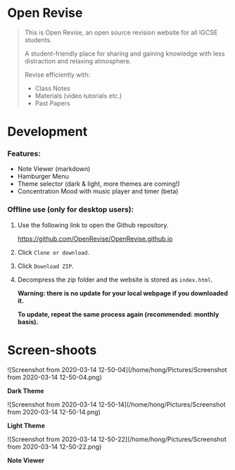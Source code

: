 # Open Revise 

>  This is Open Revise, an open source revision website for all IGCSE students.
>
> A student-friendly place for sharing and gaining knowledge with less distraction and relaxing atmosphere.
>
> Revise efficiently with:
>
> * Class Notes
> * Materials (video tutorials etc.)
> * Past Papers

# Development

### Features:

* Note Viewer (markdown)
* Hamburger Menu
* Theme selector (dark & light, more themes are coming!)
* Concentration Mood with music player and timer (beta)

### Offline use (only for desktop users):

1. Use the following link to open the Github repository.

   https://github.com/OpenRevise/OpenRevise.github.io

2. Click `Clone or download`.

3. Click `Download ZIP`.

4. Decompress the zip folder and the website is stored as `index.html`.

   **Warning: there is no update for your local webpage if you downloaded it.** 

   **To update, repeat the same process again (recommended: monthly basis).**

# Screen-shoots

![Screenshot from 2020-03-14 12-50-04](/home/hong/Pictures/Screenshot from 2020-03-14 12-50-04.png)

**Dark Theme**

![Screenshot from 2020-03-14 12-50-14](/home/hong/Pictures/Screenshot from 2020-03-14 12-50-14.png)

**Light Theme**

![Screenshot from 2020-03-14 12-50-22](/home/hong/Pictures/Screenshot from 2020-03-14 12-50-22.png)

**Note Viewer**